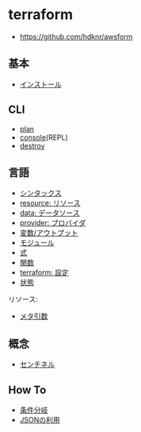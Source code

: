 # terraform

- https://github.com/hdknr/awsform

## 基本

- [インストール](install.md)

## CLI

- [plan](cli/plan.md)
- [console](cli/console.md)(REPL)
- [destroy](cli/destroy.md)
## 言語

- [シンタックス](syntax.md)
- [resource: リソース](resources.md)
- [data: データソース](datasources.md)
- [provider: プロバイダ](providers.md)
- [変数/アウトプット](values.md)
- [モジュール](moduels.md)
- [式](expressions/README.md)
- [関数](functions/README.md)
- [terraform: 設定](settings.md)
- [状態](state.md)

リソース:

- [メタ引数](meta-argument.md)

## 概念

- [センチネル](sentinel/README.md)

## How To

- [条件分岐](howto/conditional.md)
- [JSONの利用](howto/json.md)

